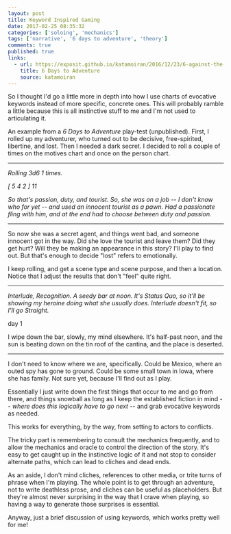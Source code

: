 ```yaml
---
layout: post
title: Keyword Inspired Gaming
date: 2017-02-25 08:35:32
categories: ['soloing', 'mechanics']
tags: ['narrative', '6 days to adventure', 'theory']
comments: true
published: true
links:
  - url: https://exposit.github.io/katamoiran/2016/12/23/6-against-the-dark/
    title: 6 Days to Adventure
    source: katamoiran
---
```



So I thought I'd go a little more in depth into how I use charts of evocative keywords instead of more specific, concrete ones. This will probably ramble a little because this is all instinctive stuff to me and I'm not used to articulating it.

<!--more-->

An example from a *6 Days to Adventure* play-test (unpublished). First, I rolled up my adventurer, who turned out to be decisive, free-spirited, libertine, and lost. Then I needed a dark secret. I decided to roll a couple of times on the motives chart and once on the person chart.

***

*Rolling 3d6 1 times.*

*[  5 4 2  ] 11*

*So that's passion, duty, and tourist. So, she was on a job -- I don't know who for yet -- and used an innocent tourist as a pawn. Had a passionate fling with him, and at the end had to choose between duty and passion.*

***

So now she was a secret agent, and things went bad, and someone innocent got in the way. Did she love the tourist and leave them? Did they get hurt? Will they be making an appearance in this story? I'll play to find out. But that's enough to decide "lost" refers to emotionally.

I keep rolling, and get a scene type and scene purpose, and then a location. Notice that I adjust the results that don't "feel" quite right.

***

*Interlude, Recognition. A seedy bar at noon. It's Status Quo, so it'll be showing my heroine doing what she usually does. Interlude doesn't fit, so I'll go Straight.*

 day 1

I wipe down the bar, slowly, my mind elsewhere. It's half-past noon, and the sun is beating down on the tin roof of the cantina, and the place is deserted.

***

I don't need to know where we are, specifically. Could be Mexico, where an outed spy has gone to ground. Could be some small town in Iowa, where she has family. Not sure yet, because I'll find out as I play.

Essentially I just write down the first things that occur to me and go from there, and things snowball as long as I keep the established fiction in mind -- *where does this logically have to go next* -- and grab evocative keywords as needed.

This works for everything, by the way, from setting to actors to conflicts.

The tricky part is remembering to consult the mechanics frequently, and to allow the mechanics and oracle to control the direction of the story. It's easy to get caught up in the instinctive logic of it and not stop to consider alternate paths, which can lead to cliches and dead ends.

As an aside, I don't mind cliches, references to other media, or trite turns of phrase when I'm playing. The whole point is to get through an adventure, not to write deathless prose, and cliches can be useful as placeholders. But they're almost never surprising in the way that I crave when playing, so having a way to generate those surprises is essential.

Anyway, just a brief discussion of using keywords, which works pretty well for me!
